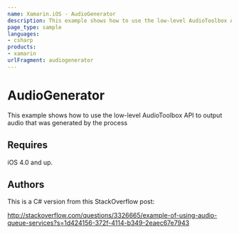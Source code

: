 ```yaml
---
name: Xamarin.iOS - AudioGenerator
description: This example shows how to use the low-level AudioToolbox API to output audio that was generated by the process Requires iOS 4.0 and up.
page_type: sample
languages:
- csharp
products:
- xamarin
urlFragment: audiogenerator
---
```

# AudioGenerator

This example shows how to use the low-level AudioToolbox API to output
audio that was generated by the process

## Requires

iOS 4.0 and up.

## Authors

This is a C# version from this StackOverflow post:

http://stackoverflow.com/questions/3326665/example-of-using-audio-queue-services?s=1d424156-372f-4114-b349-2eaec67e7943
